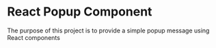 <h1>React Popup Component</h1>

<p>The purpose of this project is to provide a simple popup message using React components</p>
